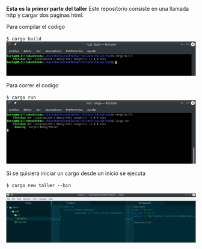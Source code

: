 **Esta es la primer parte del taller**
Este repositorio consiste en una llamada http y cargar dos paginas html.

Para compilar el codigo

`$ cargo build`
![cargoBuild](https://github.com/BerthaBrenes/TalleRust/blob/master/imgs/cargoBuild.png)

Para correr el codigo 

`$ cargo run`
![cargoRun](https://github.com/BerthaBrenes/TalleRust/blob/master/imgs/CargoRun.png)

Si se quisiera iniciar un cargo desde un inicio se ejecuta 

`$ cargo new taller --bin`

![cargo](https://github.com/BerthaBrenes/TalleRust/blob/master/imgs/cargo.png)
